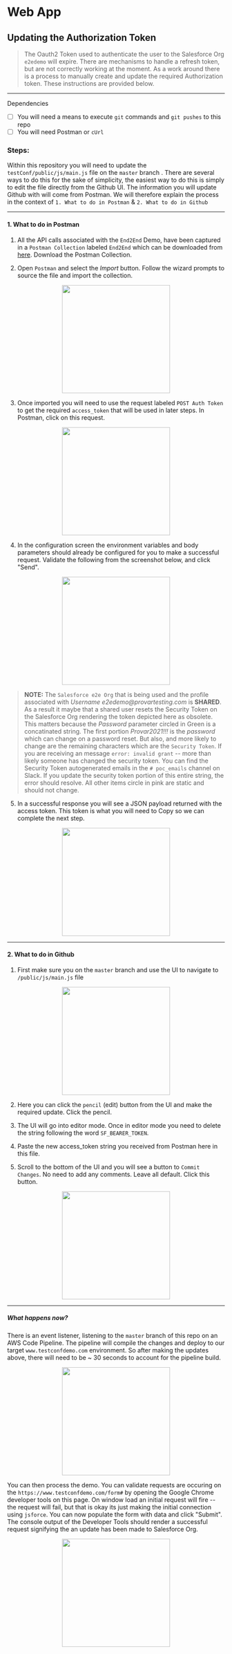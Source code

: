 # Web App

## Updating the Authorization Token 

> The Oauth2 Token used to authenticate the user to the Salesforce Org `e2edemo` will expire. There are mechanisms to handle a refresh token, but are not correctly working at the moment. As a work around there is a process to manually create and update the required Authorization token. These instructions are provided below. 
-------

Dependencies 
- [ ] You will need a means to execute `git` commands and `git pushes` to this repo
- [ ] You will need Postman or `cUrl`

### Steps: 

Within this repository you will need to update the `testConf/public/js/main.js` file on the `master` branch . There are several ways to do this for the sake of simplicity, the easiest way to do this is simply to edit the file directly from the Github UI. The information you will update Github with will come from Postman. We will therefore explain the process in the context of `1. What to do in Postman` & `2. What to do in Github`

--------

#### 1. What to do in Postman

1. All the API calls associated with the `End2End` Demo, have been captured in a `Postman Collection` labeled `End2End` which can be downloaded from [here](https://drive.google.com/file/d/1R6dWAIBV-SXCQXxPB5GfAEDXGYDZHtk-/view?usp=sharing). Download the Postman Collection. 

2. Open `Postman` and select the _Import_ button. Follow the wizard prompts to source the file and import the collection. 

<p align="center"><img src="https://user-images.githubusercontent.com/8760590/135658352-54cd46d3-5258-4353-8976-b2febdd3444a.png" width="250"/></p>

3. Once imported you will need to use the request labeled `POST Auth Token` to get the required `access_token` that will be used in later steps. In Postman, click on this request. 

<p align="center"><img src="https://user-images.githubusercontent.com/8760590/135659047-fbc64eec-1075-4efd-985f-20b21a220567.png" width="250"/></p>

4. In the configuration screen the environment variables and body parameters should already be configured for you to make a successful request. Validate the following from the screenshot below, and click "Send".

<p align="center"><img src="https://user-images.githubusercontent.com/8760590/135659677-2323935a-2f3f-485e-8f3b-9e259d27fecb.png" width="250"/></p>

> __NOTE:__ The `Salesforce e2e Org` that is being used and the profile associated with _Username e2edemo@provartesting.com_ is __SHARED__. As a result it maybe that a shared user resets the Security Token on the Salesforce Org rendering the token depicted here as obsolete. This matters because the _Password_ parameter circled in Green is a concatinated string. The first portion _Provar2021!!!_ is the _password_ which can change on a password reset. But also, and more likely to change are the remaining characters which are the `Security Token`. If you are receiving an message `error: invalid grant` -- more than likely someone has changed the security token. You can find the Security Token autogenerated emails in the `# poc_emails` channel on Slack. If you update the security token portion of this entire string, the error should resolve. All other items circle in pink are static and should not change.

5. In a successful response you will see a JSON payload returned with the access token. This token is what you will need to Copy so we can complete the next step. 
<p align="center"><img src="https://user-images.githubusercontent.com/8760590/135661269-947b7eb8-781d-4156-a3fd-72f757cd2d4b.png" width="250"/></p>

----------

#### 2. What to do in Github

1. First make sure you on the `master` branch and use the UI to navigate to `/public/js/main.js` file

<p align="center"><img src="https://user-images.githubusercontent.com/8760590/135657297-779e37ad-0c00-4976-a2d4-409ed1f5f3f6.png" width="250"/></p>

2. Here you can click the `pencil` (edit) button from the UI and make the required update. Click the pencil. 

3. The UI will go into editor mode. Once in editor mode you need to delete the string following the word `SF_BEARER_TOKEN`. 

4. Paste the new access_token string you received from Postman here in this file. 

5. Scroll to the bottom of the UI and you will see a button to `Commit Changes`. No need to add any comments. Leave all default. Click this button. 

<p align="center"><img src="https://user-images.githubusercontent.com/8760590/135662517-3a2234a8-152b-4cc7-bef9-fe51af93f3cc.png" width="250"/></p>

----------

##### What happens now? 

There is an event listener, listening to the `master` branch of this repo on an AWS Code Pipeline. The pipeline will compile the changes and deploy to our target `www.testconfdemo.com` environment. So after making the updates above, there will need to be ~ 30 seconds to  account for the pipeline build. 

<p align="center"><img src="https://user-images.githubusercontent.com/8760590/135663172-61e3b51c-6ddc-49c0-b739-6a8fbd3baffa.png" width="250"/></p>

You can then process the demo. You can validate requests are occuring on the `https://www.testconfdemo.com/form#` by opening the Google Chrome developer tools on this page. On window load an initial request will fire -- the request will fail, but that is okay its just making the initial connection using `jsforce`. You can now populate the form with data and click "Submit". The console output of the Developer Tools should render a successful request signifying the an update has been made to Salesforce Org. 

<p align="center"><img src="https://user-images.githubusercontent.com/8760590/135664152-458aa11e-73f1-4b58-ad9a-f52cb7e939ae.png" width="250"/></p>